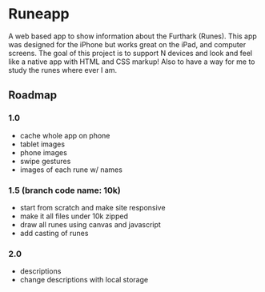 # Runeapp 
A web based app to show information about the Furthark (Runes). This app was designed for the iPhone but works great on the iPad, and computer screens. The goal of this project is to support N devices and look and feel like a native app with HTML and CSS markup! Also to have a way for me to study the runes where ever I am. 


## Roadmap

### 1.0 
- cache whole app on phone
- tablet images
- phone images
- swipe gestures
- images of each rune w/ names

### 1.5 (branch code name: 10k)
- start from scratch and make site responsive 
- make it all files under 10k zipped 
- draw all runes using canvas and javascript 
- add casting of runes  

### 2.0  
- descriptions 
- change descriptions with local storage



